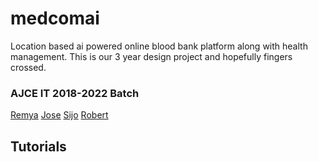 # medcomai
Location based ai powered online blood bank platform along with health management. This is our 3 year design project and hopefully fingers crossed. 
### AJCE IT 2018-2022 Batch  
[Remya]() [Jose]() [Sijo]() [Robert]()

## Tutorials 
